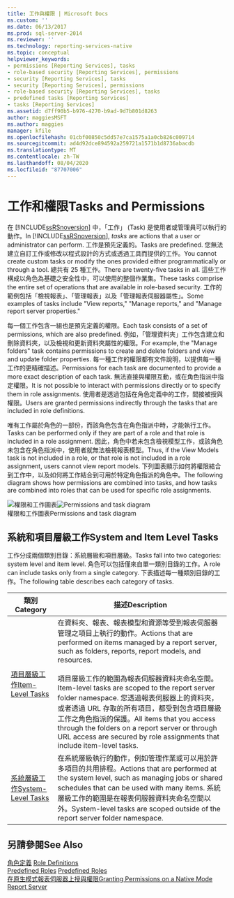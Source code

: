 ```yaml
---
title: 工作與權限 | Microsoft Docs
ms.custom: ''
ms.date: 06/13/2017
ms.prod: sql-server-2014
ms.reviewer: ''
ms.technology: reporting-services-native
ms.topic: conceptual
helpviewer_keywords:
- permissions [Reporting Services], tasks
- role-based security [Reporting Services], permissions
- security [Reporting Services], tasks
- security [Reporting Services], permissions
- role-based security [Reporting Services], tasks
- predefined tasks [Reporting Services]
- tasks [Reporting Services]
ms.assetid: d7ff90b5-b976-4270-b9ad-9d7b801d8263
author: maggiesMSFT
ms.author: maggies
manager: kfile
ms.openlocfilehash: 01cbf00850c5dd57e7ca1575a1a0cb826c009714
ms.sourcegitcommit: ad4d92dce894592a259721a1571b1d8736abacdb
ms.translationtype: MT
ms.contentlocale: zh-TW
ms.lasthandoff: 08/04/2020
ms.locfileid: "87707006"
---
```

# <a name="tasks-and-permissions"></a><span data-ttu-id="2b632-102">工作和權限</span><span class="sxs-lookup"><span data-stu-id="2b632-102">Tasks and Permissions</span></span>
  <span data-ttu-id="2b632-103">在 [!INCLUDE[ssRSnoversion](../../includes/ssrsnoversion-md.md)] 中，「工作」  (Task) 是使用者或管理員可以執行的動作。</span><span class="sxs-lookup"><span data-stu-id="2b632-103">In [!INCLUDE[ssRSnoversion](../../includes/ssrsnoversion-md.md)], *tasks* are actions that a user or administrator can perform.</span></span> <span data-ttu-id="2b632-104">工作是預先定義的。</span><span class="sxs-lookup"><span data-stu-id="2b632-104">Tasks are predefined.</span></span> <span data-ttu-id="2b632-105">您無法建立自訂工作或修改以程式設計的方式或透過工具而提供的工作。</span><span class="sxs-lookup"><span data-stu-id="2b632-105">You cannot create custom tasks or modify the ones provided either programmatically or through a tool.</span></span> <span data-ttu-id="2b632-106">總共有 25 種工作。</span><span class="sxs-lookup"><span data-stu-id="2b632-106">There are twenty-five tasks in all.</span></span> <span data-ttu-id="2b632-107">這些工作構成以角色為基礎之安全性中，可以使用的整個作業集。</span><span class="sxs-lookup"><span data-stu-id="2b632-107">These tasks comprise the entire set of operations that are available in role-based security.</span></span> <span data-ttu-id="2b632-108">工作的範例包括「檢視報表」、「管理報表」以及「管理報表伺服器屬性」。</span><span class="sxs-lookup"><span data-stu-id="2b632-108">Some examples of tasks include "View reports," "Manage reports," and "Manage report server properties."</span></span>  
  
 <span data-ttu-id="2b632-109">每一個工作包含一組也是預先定義的權限。</span><span class="sxs-lookup"><span data-stu-id="2b632-109">Each task consists of a set of permissions, which are also predefined.</span></span> <span data-ttu-id="2b632-110">例如，「管理資料夾」工作包含建立和刪除資料夾，以及檢視和更新資料夾屬性的權限。</span><span class="sxs-lookup"><span data-stu-id="2b632-110">For example, the "Manage folders" task contains permissions to create and delete folders and view and update folder properties.</span></span> <span data-ttu-id="2b632-111">每一種工作的權限都有文件說明，以提供每一種工作的更精確描述。</span><span class="sxs-lookup"><span data-stu-id="2b632-111">Permissions for each task are documented to provide a more exact description of each task.</span></span> <span data-ttu-id="2b632-112">無法直接與權限互動，或在角色指派中指定權限。</span><span class="sxs-lookup"><span data-stu-id="2b632-112">It is not possible to interact with permissions directly or to specify them in role assignments.</span></span> <span data-ttu-id="2b632-113">使用者是透過包括在角色定義中的工作，間接被授與權限。</span><span class="sxs-lookup"><span data-stu-id="2b632-113">Users are granted permissions indirectly through the tasks that are included in role definitions.</span></span>  
  
 <span data-ttu-id="2b632-114">唯有工作屬於角色的一部份，而該角色包含在角色指派中時，才能執行工作。</span><span class="sxs-lookup"><span data-stu-id="2b632-114">Tasks can be performed only if they are part of a role and that role is included in a role assignment.</span></span> <span data-ttu-id="2b632-115">因此，角色中若未包含檢視模型工作，或該角色未包含在角色指派中，使用者就無法檢視報表模型。</span><span class="sxs-lookup"><span data-stu-id="2b632-115">Thus, if the View Models task is not included in a role, or that role is not included in a role assignment, users cannot view report models.</span></span> <span data-ttu-id="2b632-116">下列圖表顯示如何將權限結合到工作中，以及如何將工作結合到可用於特定角色指派的角色中。</span><span class="sxs-lookup"><span data-stu-id="2b632-116">The following diagram shows how permissions are combined into tasks, and how tasks are combined into roles that can be used for specific role assignments.</span></span>  
  
 <span data-ttu-id="2b632-117">![權限和工作圖表](../media/report-securityobjects.gif "權限和工作圖表")</span><span class="sxs-lookup"><span data-stu-id="2b632-117">![Permissions and task diagram](../media/report-securityobjects.gif "Permissions and task diagram")</span></span>  
<span data-ttu-id="2b632-118">權限和工作圖表</span><span class="sxs-lookup"><span data-stu-id="2b632-118">Permissions and task diagram</span></span>  
  
## <a name="system-and-item-level-tasks"></a><span data-ttu-id="2b632-119">系統和項目層級工作</span><span class="sxs-lookup"><span data-stu-id="2b632-119">System and Item Level Tasks</span></span>  
 <span data-ttu-id="2b632-120">工作分成兩個類別目錄：系統層級和項目層級。</span><span class="sxs-lookup"><span data-stu-id="2b632-120">Tasks fall into two categories: system level and item level.</span></span> <span data-ttu-id="2b632-121">角色可以包括僅來自單一類別目錄的工作。</span><span class="sxs-lookup"><span data-stu-id="2b632-121">A role can include tasks only from a single category.</span></span> <span data-ttu-id="2b632-122">下表描述每一種類別目錄的工作。</span><span class="sxs-lookup"><span data-stu-id="2b632-122">The following table describes each category of tasks.</span></span>  
  
|<span data-ttu-id="2b632-123">類別</span><span class="sxs-lookup"><span data-stu-id="2b632-123">Category</span></span>|<span data-ttu-id="2b632-124">描述</span><span class="sxs-lookup"><span data-stu-id="2b632-124">Description</span></span>|  
|--------------|-----------------|  
|[<span data-ttu-id="2b632-125">項目層級工作</span><span class="sxs-lookup"><span data-stu-id="2b632-125">Item-Level Tasks</span></span>](tasks-and-permissions-item-level-tasks.md)|<span data-ttu-id="2b632-126">在資料夾、報表、報表模型和資源等受到報表伺服器管理之項目上執行的動作。</span><span class="sxs-lookup"><span data-stu-id="2b632-126">Actions that are performed on items managed by a report server, such as folders, reports, report models, and resources.</span></span><br /><br /> <span data-ttu-id="2b632-127">項目層級工作的範圍為報表伺服器資料夾命名空間。</span><span class="sxs-lookup"><span data-stu-id="2b632-127">Item-level tasks are scoped to the report server folder namespace.</span></span> <span data-ttu-id="2b632-128">您透過報表伺服器上的資料夾，或者透過 URL 存取的所有項目，都受到包含項目層級工作之角色指派的保護。</span><span class="sxs-lookup"><span data-stu-id="2b632-128">All items that you access through the folders on a report server or through URL access are secured by role assignments that include item-level tasks.</span></span>|  
|[<span data-ttu-id="2b632-129">系統層級工作</span><span class="sxs-lookup"><span data-stu-id="2b632-129">System-Level Tasks</span></span>](tasks-and-permissions-system-level-tasks.md)|<span data-ttu-id="2b632-130">在系統層級執行的動作，例如管理作業或可以用於許多項目的共用排程。</span><span class="sxs-lookup"><span data-stu-id="2b632-130">Actions that are performed at the system level, such as managing jobs or shared schedules that can be used with many items.</span></span> <span data-ttu-id="2b632-131">系統層級工作的範圍是在報表伺服器資料夾命名空間以外。</span><span class="sxs-lookup"><span data-stu-id="2b632-131">System-level tasks are scoped outside of the report server folder namespace.</span></span>|  
  
## <a name="see-also"></a><span data-ttu-id="2b632-132">另請參閱</span><span class="sxs-lookup"><span data-stu-id="2b632-132">See Also</span></span>  
 <span data-ttu-id="2b632-133">[角色定義](role-definitions.md) </span><span class="sxs-lookup"><span data-stu-id="2b632-133">[Role Definitions](role-definitions.md) </span></span>  
 <span data-ttu-id="2b632-134">[Predefined Roles](role-definitions-predefined-roles.md) </span><span class="sxs-lookup"><span data-stu-id="2b632-134">[Predefined Roles](role-definitions-predefined-roles.md) </span></span>  
 [<span data-ttu-id="2b632-135">在原生模式報表伺服器上授與權限</span><span class="sxs-lookup"><span data-stu-id="2b632-135">Granting Permissions on a Native Mode Report Server</span></span>](granting-permissions-on-a-native-mode-report-server.md)  
  
  
